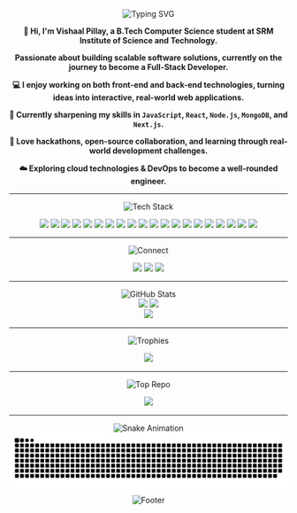 <div align="center">
    <img src="https://readme-typing-svg.herokuapp.com?font=Fira+Code&size=32&duration=2800&pause=2000&color=FFD700&center=true&vCenter=true&width=600&lines=Hiring+Me?" alt="Typing SVG" />
</div>

<div align="center">
    
**👋 Hi, I'm Vishaal Pillay, a B.Tech Computer Science student at SRM Institute of Science and Technology.**

**Passionate about building scalable software solutions, currently on the journey to become a Full-Stack Developer.**

</div>

<div align="center">
    
**💻 I enjoy working on both front-end and back-end technologies, turning ideas into interactive, real-world web applications.**

**🌟 Currently sharpening my skills in `JavaScript`, `React`, `Node.js`, `MongoDB`, and `Next.js`.**

**🚀 Love hackathons, open-source collaboration, and learning through real-world development challenges.**

**☁️ Exploring cloud technologies & DevOps to become a well-rounded engineer.**

</div>

---

<div align="center">
    <img src="https://readme-typing-svg.herokuapp.com?font=Fira+Code&size=28&duration=3000&pause=1000&color=FFD700&center=true&vCenter=true&width=400&lines=⚒️+Tech+Stack" alt="Tech Stack" />
</div>

<p align="center">
  <img src="https://img.shields.io/badge/C-FFD700?style=for-the-badge&logo=c&logoColor=8B0000"/>
  <img src="https://img.shields.io/badge/C++-DC143C?style=for-the-badge&logo=c%2B%2B&logoColor=FFD700"/>
  <img src="https://img.shields.io/badge/Java-FFD700?style=for-the-badge&logo=openjdk&logoColor=8B0000"/>
  <img src="https://img.shields.io/badge/JavaScript-DC143C?style=for-the-badge&logo=javascript&logoColor=FFD700"/>
  <img src="https://img.shields.io/badge/Python-FFD700?style=for-the-badge&logo=python&logoColor=8B0000"/>
  <img src="https://img.shields.io/badge/HTML5-DC143C?style=for-the-badge&logo=html5&logoColor=FFD700"/>
  <img src="https://img.shields.io/badge/CSS3-FFD700?style=for-the-badge&logo=css3&logoColor=8B0000"/>
  <img src="https://img.shields.io/badge/React-DC143C?style=for-the-badge&logo=react&logoColor=FFD700"/>
  <img src="https://img.shields.io/badge/Tailwind_CSS-FFD700?style=for-the-badge&logo=tailwind-css&logoColor=8B0000"/>
  <img src="https://img.shields.io/badge/Node.js-DC143C?style=for-the-badge&logo=node.js&logoColor=FFD700"/>
  <img src="https://img.shields.io/badge/Express.js-FFD700?style=for-the-badge&logo=express&logoColor=8B0000"/>
  <img src="https://img.shields.io/badge/MongoDB-DC143C?style=for-the-badge&logo=mongodb&logoColor=FFD700"/>
  <img src="https://img.shields.io/badge/MySQL-FFD700?style=for-the-badge&logo=mysql&logoColor=8B0000"/>
  <img src="https://img.shields.io/badge/Next.js-DC143C?style=for-the-badge&logo=next.js&logoColor=FFD700"/>
  <img src="https://img.shields.io/badge/Git-FFD700?style=for-the-badge&logo=git&logoColor=8B0000"/>
  <img src="https://img.shields.io/badge/GitHub-DC143C?style=for-the-badge&logo=github&logoColor=FFD700"/>
  <img src="https://img.shields.io/badge/VS_Code-FFD700?style=for-the-badge&logo=visual%20studio%20code&logoColor=8B0000"/>
  <img src="https://img.shields.io/badge/Postman-DC143C?style=for-the-badge&logo=postman&logoColor=FFD700"/>
  <img src="https://img.shields.io/badge/TensorFlow-FFD700?style=for-the-badge&logo=tensorflow&logoColor=8B0000"/>
  <img src="https://img.shields.io/badge/PyTorch-DC143C?style=for-the-badge&logo=PyTorch&logoColor=FFD700"/>
</p>

---

<div align="center">
    <img src="https://readme-typing-svg.herokuapp.com?font=Fira+Code&size=28&duration=3000&pause=1000&color=FFD700&center=true&vCenter=true&width=400&lines=🌐+Connect+with+Me" alt="Connect" />
</div>

<p align="center">
  <a href="https://www.instagram.com/vishaal.pillay/"><img src="https://img.shields.io/badge/Instagram-FFD700?style=for-the-badge&logo=instagram&logoColor=DC143C" /></a>
  <a href="https://www.linkedin.com/in/vishaal-pillay-a63527348/"><img src="https://img.shields.io/badge/LinkedIn-DC143C?style=for-the-badge&logo=linkedin&logoColor=FFD700" /></a>
  <a href="mailto:vishaalpillay18@gmail.com"><img src="https://img.shields.io/badge/Gmail-FFD700?style=for-the-badge&logo=gmail&logoColor=DC143C" /></a>
</p>

---

<div align="center">
    <img src="https://readme-typing-svg.herokuapp.com?font=Fira+Code&size=28&duration=3000&pause=1000&color=FFD700&center=true&vCenter=true&width=400&lines=📊+GitHub+Stats" alt="GitHub Stats" />
</div>

<div align="center">
  <img width="48%" src="https://github-readme-stats.vercel.app/api?username=VishaalPillay&show_icons=true&theme=radical&hide_border=true&bg_color=0d1117&title_color=FFD700&icon_color=DC143C&text_color=DC143C" />
  <img width="48%" src="https://nirzak-streak-stats.vercel.app/?user=VishaalPillay&theme=radical&hide_border=true&background=0d1117&ring=FFD700&fire=DC143C&currStreakLabel=FFD700&sideLabels=FFD700&currStreakNum=DC143C&sideNums=DC143C" />
</div>

<div align="center">
  <img width="48%" src="https://github-readme-stats.vercel.app/api/top-langs/?username=VishaalPillay&layout=compact&theme=radical&hide_border=true&bg_color=0d1117&title_color=FFD700&text_color=DC143C" />
</div>

---

<div align="center">
    <img src="https://readme-typing-svg.herokuapp.com?font=Fira+Code&size=28&duration=3000&pause=1000&color=FFD700&center=true&vCenter=true&width=450&lines=🏆+GitHub+Trophies" alt="Trophies" />
</div>

<p align="center">
  <img src="https://github-profile-trophy.vercel.app/?username=VishaalPillay&theme=radical&no-frame=true&no-bg=true&margin-w=4&column=7" />
</p>

---

<div align="center">
    <img src="https://readme-typing-svg.herokuapp.com?font=Fira+Code&size=24&duration=3000&pause=1000&color=FFD700&center=true&vCenter=true&width=500&lines=🔝+Top+Contributed+Repo" alt="Top Repo" />
</div>

<p align="center">
  <img src="https://github-contributor-stats.vercel.app/api?username=VishaalPillay&limit=5&theme=radical&combine_all_yearly_contributions=true&hide_border=true&bg_color=0d1117&title_color=FFD700&text_color=DC143C" />
</p>

---

<div align="center">
    <img src="https://readme-typing-svg.herokuapp.com?font=Fira+Code&size=28&duration=3000&pause=1000&color=FFD700&center=true&vCenter=true&width=600&lines=🐍+Contribution+Snake" alt="Snake Animation" />
</div>

<picture>
  <source media="(prefers-color-scheme: dark)" srcset="https://raw.githubusercontent.com/VishaalPillay/VishaalPillay/output/github-snake-dark.svg" />
  <source media="(prefers-color-scheme: light)" srcset="https://raw.githubusercontent.com/VishaalPillay/VishaalPillay/output/github-snake.svg" />
  <img alt="github-snake" src="https://raw.githubusercontent.com/VishaalPillay/VishaalPillay/output/github-snake.svg" />
</picture>

<div align="center">
    <img src="https://readme-typing-svg.herokuapp.com?font=Fira+Code&size=20&duration=4000&pause=2000&color=DC143C&center=true&vCenter=true&width=800&lines=Thanks+for+visiting!+Let's+connect+and+build+something+amazing+together!" alt="Footer" />
</div>
